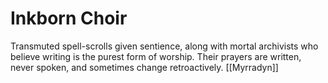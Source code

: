 # Inkborn Choir


Transmuted spell-scrolls given sentience, along with mortal archivists who believe writing is the purest form of worship. Their prayers are written, never spoken, and sometimes change retroactively.
[[Myrradyn]]
